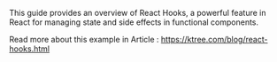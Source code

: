 This guide provides an overview of React Hooks, a powerful feature in React for managing state and side effects in functional components.

Read more about this example in Article : https://ktree.com/blog/react-hooks.html
